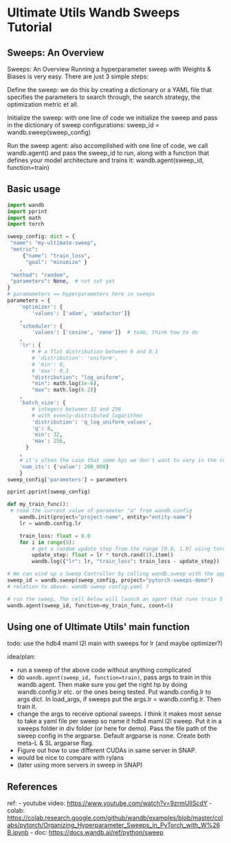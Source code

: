 # Ultimate Utils Wandb Sweeps Tutorial

## Sweeps: An Overview

Sweeps: An Overview
Running a hyperparameter sweep with Weights & Biases is very easy. There are just 3 simple steps:

Define the sweep: we do this by creating a dictionary or a YAML file that specifies the parameters to search through, the search strategy, the optimization metric et all.

Initialize the sweep: with one line of code we initialize the sweep and pass in the dictionary of sweep configurations: sweep_id = wandb.sweep(sweep_config)

Run the sweep agent: also accomplished with one line of code, we call wandb.agent() and pass the sweep_id to run, along with a function that defines your model architecture and trains it: wandb.agent(sweep_id, function=train)


## Basic usage

```python
import wandb
import pprint
import math
import torch

sweep_config: dict = {
 "name": "my-ultimate-sweep",
 "metric": 
     {"name": "train_loss", 
      "goal": "minimize" }
    ,
 "method": "random",
 "parameters": None,  # not set yet
}
# paramameters == hyperparameters here in sweeps
parameters = {
    'optimizer': {
        'values': ['adam', 'adafactor']}
    ,
    'scheduler': {
        'values': ['cosine', 'none']}  # todo, think how to do
    ,
    'lr': {        
        # # a flat distribution between 0 and 0.1
        # 'distribution': 'uniform',
        # 'min': 0,
        # 'max': 0.1
        "distribution": "log_uniform",
        "min": math.log(1e-6),
        "max": math.log(0.2)}
    ,
    'batch_size': {
        # integers between 32 and 256
        # with evenly-distributed logarithms 
        'distribution': 'q_log_uniform_values',
        'q': 8,
        'min': 32,
        'max': 256,
      }
    ,
    # it's often the case that some hps we don't want to vary in the run e.g. num_its
    'num_its': {'value': 200_000}
    }
sweep_config['parameters'] = parameters

pprint.pprint(sweep_config)

def my_train_func():
 # read the current value of parameter "a" from wandb.config
    wandb.init(project="project-name", entity="entity-name")
    lr = wandb.config.lr

    train_loss: float = 8.0
    for i in range(5):
        # get a random update step from the range [0.0, 1.0] using torch
        update_step: float = lr * torch.rand(1).item()
        wandb.log({"lr": lr, "train_loss": train_loss - update_step})

# We can wind up a Sweep Controller by calling wandb.sweep with the appropriate sweep_config and project name.
sweep_id = wandb.sweep(sweep_config, project="pytorch-sweeps-demo")
# relation to above: wandb sweep config.yaml ?

# run the sweep, The cell below will launch an agent that runs train 5 times, usingly the randomly-generated hyperparameter values returned by the Sweep Controller.
wandb.agent(sweep_id, function=my_train_func, count=5)
````

## Using one of Ultimate Utils' main function

todo: use the hdb4 maml l2l main with sweeps for lr (and maybe optimizer?)

idea/plan:
- run a sweep of the above code without anything complicated
- do `wandb.agent(sweep_id, function=train)`, pass args to train in this wandb.agent. Then make sure you get the right
hp by doing wandb.config.lr etc. or the ones being tested. Put wandb.config.lr to args dict. In load_args, if sweeps
put the args.lr = wandb.config.lr. Then train it.
- change the args to receive optional sweeps. I think it makes most sense to take a yaml file per sweep so name it
hdb4 maml l2l sweep. Put it in a sweeps folder in div folder (or here for demo). Pass the file path of the sweep config
in the argparse. Default argparse is none. Create both meta-L & SL argparse flag.
- Figure out how to use different CUDAs in same server in SNAP.
- would be nice to compare with rylans
- (later using more servers in sweep in SNAP)

## References

ref:
    - youtube video: https://www.youtube.com/watch?v=9zrmUIlScdY
    - colab: https://colab.research.google.com/github/wandb/examples/blob/master/colabs/pytorch/Organizing_Hyperparameter_Sweeps_in_PyTorch_with_W%26B.ipynb
    - doc: https://docs.wandb.ai/ref/python/sweep 